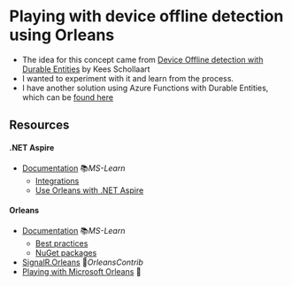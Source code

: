 # Playing with device offline detection using Orleans

- The idea for this concept came from [Device Offline detection with Durable Entities](https://dev.to/azure/device-offline-detection-with-durable-entities-e8g) by Kees Schollaart
- I wanted to experiment with it and learn from the process.
- I have another solution using Azure Functions with Durable Entities, which can be [found here](https://github.com/19balazs86/PlayingWithDeviceOfflineDetection)

## Resources

#### .NET Aspire

- [Documentation](https://learn.microsoft.com/en-us/dotnet/aspire/get-started/aspire-overview) 📚*MS-Learn*
  - [Integrations](https://learn.microsoft.com/en-us/dotnet/aspire/fundamentals/integrations-overview)
  - [Use Orleans with .NET Aspire](https://learn.microsoft.com/en-us/dotnet/aspire/frameworks/orleans)

#### Orleans

- [Documentation](https://learn.microsoft.com/en-us/dotnet/orleans/overview) 📚*MS-Learn*
  - [Best practices](https://learn.microsoft.com/en-us/dotnet/orleans/resources/best-practices)
  - [NuGet packages](https://learn.microsoft.com/en-us/dotnet/orleans/resources/nuget-packages)
- [SignalR.Orleans](https://github.com/OrleansContrib/SignalR.Orleans) 👤*OrleansContrib*
- [Playing with Microsoft Orleans](https://github.com/19balazs86/PlayingWithOrleans) 👤
